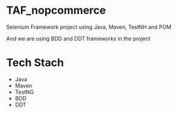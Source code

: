 # TAF_nopcommerce
Selenium Framework project using Java, Maven, TestNH and POM

And we are using BDD and DDT frameworks in the project 

# Tech Stach
- Java
- Maven
- TestNG
- BDD
- DDT
 
